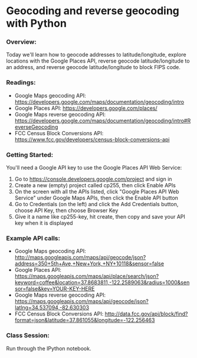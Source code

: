 # Geocoding and reverse geocoding with Python

### Overview:

Today we'll learn how to geocode addresses to latitude/longitude, explore locations with the 
Google Places API, reverse geocode latitude/longitude to an address, and reverse geocode 
latitude/longitude to block FIPS code.

### Readings:

- Google Maps geocoding API: https://developers.google.com/maps/documentation/geocoding/intro
- Google Places API: https://developers.google.com/places/
- Google Maps reverse geocoding API: https://developers.google.com/maps/documentation/geocoding/intro#ReverseGeocoding
- FCC Census Block Conversions API: https://www.fcc.gov/developers/census-block-conversions-api

### Getting Started:

You'll need a Google API key to use the Google Places API Web Service:

1. Go to https://console.developers.google.com/project and sign in
2. Create a new (empty) project called cp255, then click Enable APIs
3. On the screen with all the APIs listed, click "Google Places API Web Service" under Google Maps APIs, then click the Enable API button
4. Go to Credentials (on the left) and click the Add Credentials button, choose API Key, then choose Browser Key
5. Give it a name like cp255-key, hit create, then copy and save your API key when it is displayed

### Example API calls:

- Google Maps geocoding API: http://maps.googleapis.com/maps/api/geocode/json?address=350+5th+Ave,+New+York,+NY+10118&sensor=false
- Google Places API: https://maps.googleapis.com/maps/api/place/search/json?keyword=coffee&location=37.8683811,-122.2589063&radius=1000&sensor=false&key=YOUR-KEY-HERE
- Google Maps reverse geocoding API: https://maps.googleapis.com/maps/api/geocode/json?latlng=34.537094,-82.630303
- FCC Census Block Conversions API: http://data.fcc.gov/api/block/find?format=json&latitude=37.861055&longitude=-122.256463

### Class Session:

Run through the IPython notebook.
